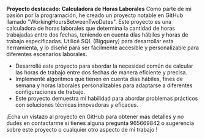 
**Proyecto destacado: Calculadora de Horas Laborales**
Como parte de mi pasión por la programación, he creado un proyecto notable en GitHub llamado "WorkingHoursBetweenTwoDates". Este proyecto es una calculadora de horas laborales que determina la cantidad de horas trabajadas entre dos fechas, teniendo en cuenta días hábiles y horas de trabajo especificadas. Utilicé SQL (Bigquery) para desarrollar esta herramienta, y lo diseñé para ser fácilmente accesible y personalizable para diferentes escenarios laborales.

* Desarrollé este proyecto para abordar la necesidad común de calcular las horas de trabajo entre dos fechas de manera eficiente y precisa.
* Implementé algoritmos que tienen en cuenta días hábiles, fines de semana y horas laborales personalizables para adaptarse a diferentes configuraciones de trabajo.
* Este proyecto demuestra mi habilidad para abordar problemas prácticos con soluciones técnicas innovadoras y eficaces.

¡Echa un vistazo al proyecto en GitHub para obtener más detalles y no dudes en contactarme si tienes alguna pregunta 965669842 o sugerencia sobre este proyecto o cualquier otro aspecto de mi trabajo ! 

